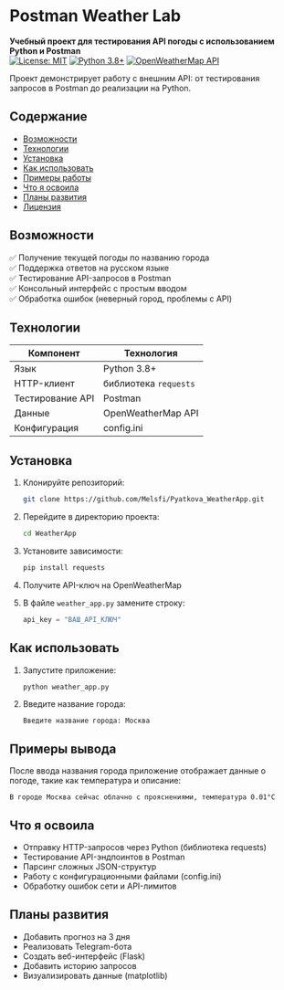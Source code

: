# Postman Weather Lab

**Учебный проект для тестирования API погоды с использованием Python и Postman**  
[![License: MIT](https://img.shields.io/badge/License-MIT-green.svg)](https://opensource.org/licenses/MIT) 
[![Python 3.8+](https://img.shields.io/badge/Python-3.8+-blue.svg)](https://www.python.org) 
[![OpenWeatherMap API](https://img.shields.io/badge/API-OpenWeatherMap-orange.svg)](https://openweathermap.org/api)

Проект демонстрирует работу с внешним API: от тестирования запросов в Postman до реализации на Python. 

## Содержание
- [Возможности](#-возможности)
- [Технологии](#-технологии)
- [Установка](#-установка)
- [Как использовать](#-как-использовать)
- [Примеры работы](#-примеры-работы)
- [Что я освоила](#-что-я-освоила)
- [Планы развития](#-планы-развития)
- [Лицензия](#-лицензия)

## Возможности
✅ Получение текущей погоды по названию города  
✅ Поддержка ответов на русском языке  
✅ Тестирование API-запросов в Postman  
✅ Консольный интерфейс с простым вводом  
✅ Обработка ошибок (неверный город, проблемы с API)  

## Технологии
| Компонент       | Технология          |
|-----------------|---------------------|
| Язык            | Python 3.8+         |
| HTTP-клиент     | библиотека `requests`|
| Тестирование API| Postman             |
| Данные          | OpenWeatherMap API  |
| Конфигурация    | config.ini          |

## Установка
1. Клонируйте репозиторий:
   ```bash
   git clone https://github.com/Melsfi/Pyatkova_WeatherApp.git
   ```

2. Перейдите в директорию проекта:
   ```bash
   cd WeatherApp
   ```

3. Установите зависимости:
   ```bash
   pip install requests
   ```
   
4. Получите API-ключ на OpenWeatherMap

5. В файле `weather_app.py` замените строку:

   ```python
   api_key = "ВАШ_API_КЛЮЧ"

## Как использовать 
1. Запустите приложение:
   ```bash
   python weather_app.py
   ```

2. Введите название города:
   ```text
   Введите название города: Москва
   ```

## Примеры вывода

После ввода названия города приложение отображает данные о погоде, такие как температура и описание:

```text
В городе Москва сейчас облачно с прояснениями, температура 0.01°C
```

## Что я освоила
- Отправку HTTP-запросов через Python (библиотека requests)
- Тестирование API-эндпоинтов в Postman
- Парсинг сложных JSON-структур
- Работу с конфигурационными файлами (config.ini)
- Обработку ошибок сети и API-лимитов

## Планы развития
- Добавить прогноз на 3 дня
- Реализовать Telegram-бота
- Создать веб-интерфейс (Flask)
- Добавить историю запросов
- Визуализировать данные (matplotlib)
   
